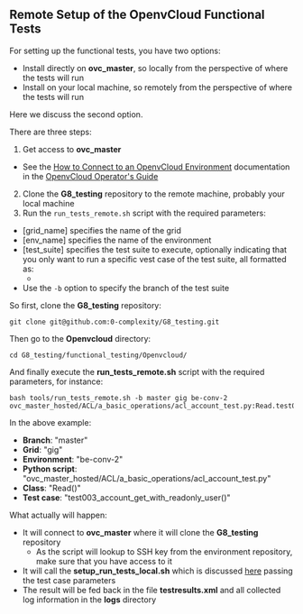 ## Remote Setup of the OpenvCloud Functional Tests

For setting up the functional tests, you have two options:
- Install directly on **ovc\_master**, so locally from the perspective of where the tests will run
- Install on your local machine, so remotely from the perspective of where the tests will run

Here we discuss the second option.

There are three steps:
1. Get access to **ovc\_master**
  - See the [How to Connect to an OpenvCloud Environment](https://gig.gitbooks.io/ovcdoc_public/content/Sysadmin/Connect/connect.html) documentation in the [OpenvCloud Operator's Guide](https://www.gitbook.com/book/gig/ovcdoc_public/details)
2. Clone the **G8_testing** repository to the remote machine, probably your local machine
3. Run the `run_tests_remote.sh` script with the required parameters:
  - [grid_name] specifies the name of the grid
  - [env_name] specifies the name of the environment
  - [test_suite] specifies the test suite to execute, optionally indicating that you only want to run a specific vest case of the test suite, all formatted as:
    - [python\_script\_name]:[class\_name].[test\_case\_name]
  - Use the `-b` option to specify the branch of the test suite

So first, clone the **G8_testing** repository:
```
git clone git@github.com:0-complexity/G8_testing.git
```

Then go to the **Openvcloud** directory:
```
cd G8_testing/functional_testing/Openvcloud/
```

And finally execute the **run_tests_remote.sh** script with the required parameters, for instance:
```
bash tools/run_tests_remote.sh -b master gig be-conv-2 ovc_master_hosted/ACL/a_basic_operations/acl_account_test.py:Read.test003_account_get_with_readonly_user
```

In the above example:
- **Branch**: "master"
- **Grid**: "gig"
- **Environment**: "be-conv-2"
- **Python script**: "ovc_master_hosted/ACL/a_basic_operations/acl_account_test.py"
- **Class**: "Read()"
- **Test case**: "test003\_account\_get\_with\_readonly\_user()"

What actually will happen:
- It will connect to **ovc\_master** where it will clone the **G8_testing** repository
  - As the script will lookup to SSH key from the environment repository, make sure that you have access to it
- It will call the **setup_run_tests_local.sh** which is discussed [here](local_setup.md) passing the test case parameters
- The result will be fed back in the file **testresults.xml** and all collected log information in the **logs** directory
